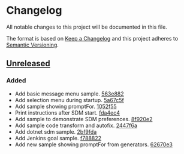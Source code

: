 # Changelog

All notable changes to this project will be documented in this file.

The format is based on [Keep a Changelog](http://keepachangelog.com/)
and this project adheres to [Semantic Versioning](http://semver.org/).

## [Unreleased](https://github.com/atomist/samples/tree/HEAD)

### Added

-   Add basic message menu sample. [563e882](https://github.com/atomist/samples/commit/563e882b92b429d71f172761750e024afcbd7084)
-   Add selection menu during startup. [5a67c5f](https://github.com/atomist/samples/commit/5a67c5faf3b45bf5a3342d152f6ea8788965b659)
-   Add sample showing promptFor. [1052f55](https://github.com/atomist/samples/commit/1052f5577855b87c9e64793a58e579ae6eeaecdc)
-   Print instructions after SDM start. [fda4ec4](https://github.com/atomist/samples/commit/fda4ec4bb89d918e9872660ad189053ab81f06d7)
-   Add sample to demonstrate SDM preferences. [8f920e2](https://github.com/atomist/samples/commit/8f920e2b025cc2ce32e35b4d6fa16ccc0bd8022d)
-   Add sample code transform and autofix. [2447f6a](https://github.com/atomist/samples/commit/2447f6aa5148289e04ae0a62bda815a6802a7a9b)
-   Add dotnet sdm sample. [2bf9fda](https://github.com/atomist/samples/commit/2bf9fda3a650338f9b08ae7537f9f5ffa6700dbe)
-   Add Jenkins goal sample. [f788822](https://github.com/atomist/samples/commit/f7888228663856ac6fd1957acee70c53d4bcc302)
-   Add new sample showing promptFor from generators. [62670e3](https://github.com/atomist/samples/commit/62670e3d2a759e0201e912cbe656e45075dfecbf)
